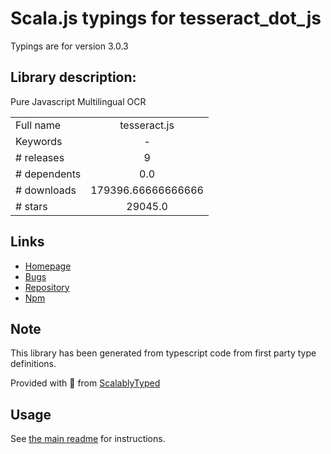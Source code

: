 
# Scala.js typings for tesseract_dot_js

Typings are for version 3.0.3

## Library description:
Pure Javascript Multilingual OCR

|                    |                 |
| ------------------ | :-------------: |
| Full name          | tesseract.js |
| Keywords           | - |
| # releases         | 9 |
| # dependents       | 0.0 |
| # downloads        | 179396.66666666666 |
| # stars            | 29045.0 |

## Links
- [Homepage](https://github.com/naptha/tesseract.js)
- [Bugs](https://github.com/naptha/tesseract.js/issues)
- [Repository](https://github.com/naptha/tesseract.js)
- [Npm](https://www.npmjs.com/package/tesseract.js)
    


## Note
This library has been generated from typescript code from first party type definitions.

Provided with :purple_heart: from [ScalablyTyped](https://github.com/oyvindberg/ScalablyTyped)

## Usage
See [the main readme](../../readme.md) for instructions.



